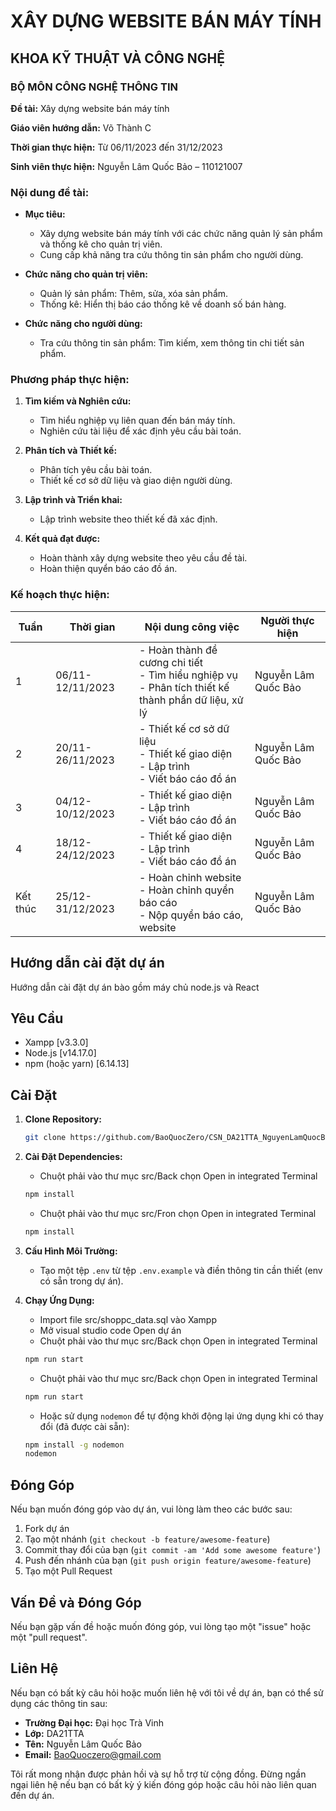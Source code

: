 # XÂY DỰNG WEBSITE BÁN MÁY TÍNH

## KHOA KỸ THUẬT VÀ CÔNG NGHỆ
### BỘ MÔN CÔNG NGHỆ THÔNG TIN

**Đề tài:** Xây dựng website bán máy tính

**Giáo viên hướng dẫn:** Võ Thành C

**Thời gian thực hiện:** Từ 06/11/2023 đến 31/12/2023

**Sinh viên thực hiện:** Nguyễn Lâm Quốc Bảo – 110121007

### Nội dung đề tài:

- **Mục tiêu:**
  - Xây dựng website bán máy tính với các chức năng quản lý sản phẩm và thống kê cho quản trị viên.
  - Cung cấp khả năng tra cứu thông tin sản phẩm cho người dùng.

- **Chức năng cho quản trị viên:**
  - Quản lý sản phẩm: Thêm, sửa, xóa sản phẩm.
  - Thống kê: Hiển thị báo cáo thống kê về doanh số bán hàng.

- **Chức năng cho người dùng:**
  - Tra cứu thông tin sản phẩm: Tìm kiếm, xem thông tin chi tiết sản phẩm.

### Phương pháp thực hiện:

1. **Tìm kiếm và Nghiên cứu:**
   - Tìm hiểu nghiệp vụ liên quan đến bán máy tính.
   - Nghiên cứu tài liệu để xác định yêu cầu bài toán.

2. **Phân tích và Thiết kế:**
   - Phân tích yêu cầu bài toán.
   - Thiết kế cơ sở dữ liệu và giao diện người dùng.

3. **Lập trình và Triển khai:**
   - Lập trình website theo thiết kế đã xác định.

4. **Kết quả đạt được:**
   - Hoàn thành xây dựng website theo yêu cầu đề tài.
   - Hoàn thiện quyển báo cáo đồ án.

### Kế hoạch thực hiện:

| Tuần | Thời gian | Nội dung công việc | Người thực hiện |
|------|-----------|--------------------|-----------------|
| 1    | 06/11-12/11/2023 | - Hoàn thành đề cương chi tiết <br> - Tìm hiểu nghiệp vụ <br> - Phân tích thiết kế thành phần dữ liệu, xử lý | Nguyễn Lâm Quốc Bảo |
| 2    | 20/11-26/11/2023 | - Thiết kế cơ sở dữ liệu <br> - Thiết kế giao diện <br> - Lập trình <br> - Viết báo cáo đồ án | Nguyễn Lâm Quốc Bảo |
| 3    | 04/12-10/12/2023 | - Thiết kế giao diện <br> - Lập trình <br> - Viết báo cáo đồ án | Nguyễn Lâm Quốc Bảo |
| 4    | 18/12-24/12/2023 | - Thiết kế giao diện <br> - Lập trình <br> - Viết báo cáo đồ án | Nguyễn Lâm Quốc Bảo |
| Kết thúc | 25/12-31/12/2023 | - Hoàn chỉnh website <br> - Hoàn chỉnh quyển báo cáo <br> - Nộp quyển báo cáo, website | Nguyễn Lâm Quốc Bảo |


## Hướng dẫn cài đặt dự án
Hướng dẫn cài đặt dự án bào gồm máy chủ node.js và React

## Yêu Cầu

- Xampp [v3.3.0]
- Node.js [v14.17.0]
- npm (hoặc yarn) [6.14.13]

## Cài Đặt

1. **Clone Repository:**
   ```bash
   git clone https://github.com/BaoQuocZero/CSN_DA21TTA_NguyenLamQuocBao_JavaScript.git

2. **Cài Đặt Dependencies:**

   - Chuột phải vào thư mục src/Back chọn Open in integrated Terminal
   ```bash
   npm install
   ```
   - Chuột phải vào thư mục src/Fron chọn Open in integrated Terminal
    ```bash
   npm install
   ```

4. **Cấu Hình Môi Trường:**
   
   - Tạo một tệp `.env` từ tệp `.env.example` và điền thông tin cần thiết (env có sẵn trong dự án).

6. **Chạy Ứng Dụng:**

   - Import file src/shoppc_data.sql vào Xampp
   - Mở visual studio code Open dự án
   - Chuột phải vào thư mục src/Back chọn Open in integrated Terminal
   ```bash
   npm run start
   ```
   - Chuột phải vào thư mục src/Back chọn Open in integrated Terminal
    ```bash
   npm run start
   ```

   - Hoặc sử dụng `nodemon` để tự động khởi động lại ứng dụng khi có thay đổi (đã được cài sẵn):

   ```bash
   npm install -g nodemon
   nodemon
   ```

## Đóng Góp

Nếu bạn muốn đóng góp vào dự án, vui lòng làm theo các bước sau:

1. Fork dự án
2. Tạo một nhánh (`git checkout -b feature/awesome-feature`)
3. Commit thay đổi của bạn (`git commit -am 'Add some awesome feature'`)
4. Push đến nhánh của bạn (`git push origin feature/awesome-feature`)
5. Tạo một Pull Request

## Vấn Đề và Đóng Góp

Nếu bạn gặp vấn đề hoặc muốn đóng góp, vui lòng tạo một "issue" hoặc một "pull request".

## Liên Hệ

Nếu bạn có bất kỳ câu hỏi hoặc muốn liên hệ với tôi về dự án, bạn có thể sử dụng các thông tin sau:

- **Trường Đại học:** Đại học Trà Vinh
- **Lớp:** DA21TTA
- **Tên:** Nguyễn Lâm Quốc Bảo
- **Email:** [BaoQuoczero@gmail.com](mailto:BaoQuoczero@gmail.com)

Tôi rất mong nhận được phản hồi và sự hỗ trợ từ cộng đồng. Đừng ngần ngại liên hệ nếu bạn có bất kỳ ý kiến đóng góp hoặc câu hỏi nào liên quan đến dự án.
